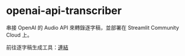 # openai-api-transcriber

串接 OpenAI 的 Audio API 來轉錄逐字稿，並部署在 Streamlit Community Cloud 上。

前往逐字稿生成工具：[連結](https://openai-api-transcriber.streamlit.app/)
